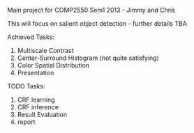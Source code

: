 Main project for COMP2550 Sem1 2013 - Jimmy and Chris

This will focus on salient object detection - further details TBA

Achieved Tasks:

1. Multiscale Contrast
2. Center-Surround Histogram (not quite satisfying)
3. Color Spatial Distribution
4. Presentation


TODO Tasks:

1. CRF learning
2. CRF inference
3. Result Evaluation
4. report

